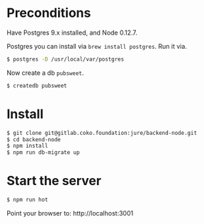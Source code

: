 # Preconditions

Have Postgres 9.x installed, and Node 0.12.7.

Postgres you can install via `brew install postgres`. Run it via.

```bash
$ postgres -D /usr/local/var/postgres
```

Now create a db `pubsweet`.

```bash
$ createdb pubsweet
```

# Install

```bash
$ git clone git@gitlab.coko.foundation:jure/backend-node.git
$ cd backend-node
$ npm install
$ npm run db-migrate up
```

# Start the server

```bash
$ npm run hot
```

Point your browser to: http://localhost:3001
